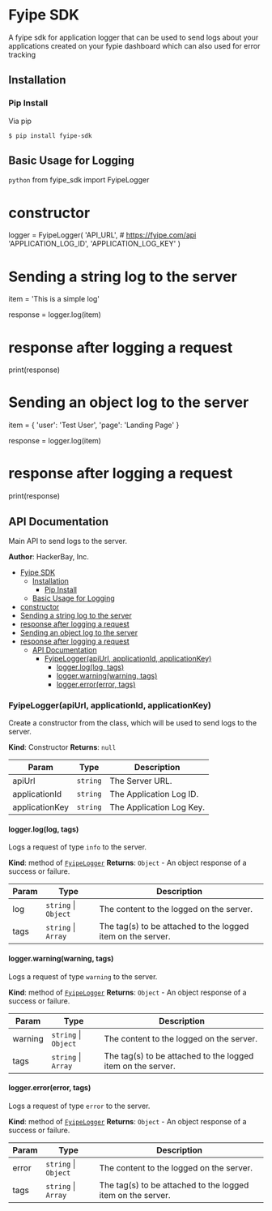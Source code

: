 # Fyipe SDK

A fyipe sdk for application logger that can be used to send logs about your applications created on your fypie dashboard which can also used for error tracking

## Installation

### Pip Install

Via pip

```
$ pip install fyipe-sdk
```

<a name="module_api"></a>

## Basic Usage for Logging

`python`
from fyipe_sdk import FyipeLogger

# constructor

logger = FyipeLogger(
'API_URL', # https://fyipe.com/api
'APPLICATION_LOG_ID',
'APPLICATION_LOG_KEY'
)

# Sending a string log to the server

item = 'This is a simple log'

response = logger.log(item)

# response after logging a request

print(response)

# Sending an object log to the server

item = {
'user': 'Test User',
'page': 'Landing Page'
}

response = logger.log(item)

# response after logging a request

print(response)

## API Documentation

Main API to send logs to the server.

**Author**: HackerBay, Inc.

-   [Fyipe SDK](#fyipe-sdk)
    -   [Installation](#installation)
        -   [Pip Install](#pip-install)
    -   [Basic Usage for Logging](#basic-usage-for-logging)
-   [constructor](#constructor)
-   [Sending a string log to the server](#sending-a-string-log-to-the-server)
-   [response after logging a request](#response-after-logging-a-request)
-   [Sending an object log to the server](#sending-an-object-log-to-the-server)
-   [response after logging a request](#response-after-logging-a-request-1)
    -   [API Documentation](#api-documentation)
        -   [FyipeLogger(apiUrl, applicationId, applicationKey)](#fyipeloggerapiurl-applicationid-applicationkey)
            -   [logger.log(log, tags)](#loggerloglog-tags)
            -   [logger.warning(warning, tags)](#loggerwarningwarning-tags)
            -   [logger.error(error, tags)](#loggererrorerror-tags)

<a name="logger_api--logger"></a>

### FyipeLogger(apiUrl, applicationId, applicationKey)

Create a constructor from the class, which will be used to send logs to the server.

**Kind**: Constructor
**Returns**: <code>null</code>

| Param          | Type                | Description              |
| -------------- | ------------------- | ------------------------ |
| apiUrl         | <code>string</code> | The Server URL.          |
| applicationId  | <code>string</code> | The Application Log ID.  |
| applicationKey | <code>string</code> | The Application Log Key. |

#### logger.log(log, tags)

Logs a request of type `info` to the server.

**Kind**: method of [<code>FyipeLogger</code>](#logger_api--logger)
**Returns**: <code>Object</code> - An object response of a success or failure.

| Param | Type                                       | Description                                                 |
| ----- | ------------------------------------------ | ----------------------------------------------------------- |
| log   | <code>string</code> \| <code>Object</code> | The content to the logged on the server.                    |
| tags  | <code>string</code> \| <code>Array</code>  | The tag(s) to be attached to the logged item on the server. |

#### logger.warning(warning, tags)

Logs a request of type `warning` to the server.

**Kind**: method of [<code>FyipeLogger</code>](#logger_api--logger)
**Returns**: <code>Object</code> - An object response of a success or failure.

| Param   | Type                                       | Description                                                 |
| ------- | ------------------------------------------ | ----------------------------------------------------------- |
| warning | <code>string</code> \| <code>Object</code> | The content to the logged on the server.                    |
| tags    | <code>string</code> \| <code>Array</code>  | The tag(s) to be attached to the logged item on the server. |

#### logger.error(error, tags)

Logs a request of type `error` to the server.

**Kind**: method of [<code>FyipeLogger</code>](#logger_api--logger)
**Returns**: <code>Object</code> - An object response of a success or failure.

| Param | Type                                       | Description                                                 |
| ----- | ------------------------------------------ | ----------------------------------------------------------- |
| error | <code>string</code> \| <code>Object</code> | The content to the logged on the server.                    |
| tags  | <code>string</code> \| <code>Array</code>  | The tag(s) to be attached to the logged item on the server. |
